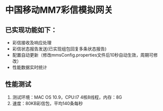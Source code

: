 # 中国移动MM7彩信模拟网关
## 已实现功能如下：
* 彩信接收及响应处理
* 彩信状态报告发送(已实现组包回复多条状态报告)
* 配置自动更新（修改mmsConfig.properties文件后10秒自动生效，周期可修改）
* 性能数据实时统计

## 性能测试
1. 测试环境：MAC OS 10.9，CPU:I7 4核8线程，内存：8G
2. 速度：80KB彩信包，平均140条每秒